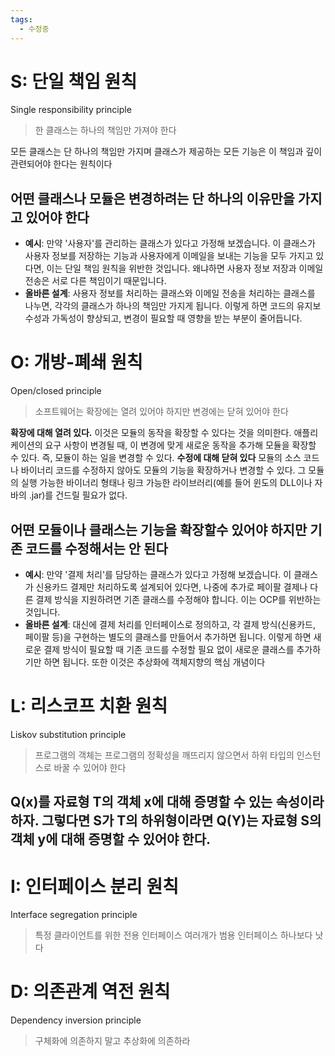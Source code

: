 ```yaml
---
tags:
  - 수정중
---
```


# S: 단일 책임 원칙
Single responsibility principle
> 한 클래스는 하나의 책임만 가져야 한다

모든 클래스는 단 하나의 책임만 가지며 클래스가 제공하는 모든 기능은 이 책임과 깊이 관련되어야 한다는 원칙이다
## 어떤 클래스나 모듈은 변경하려는 단 하나의 이유만을 가지고 있어야 한다
- **예시**: 만약 '사용자'를 관리하는 클래스가 있다고 가정해 보겠습니다. 이 클래스가 사용자 정보를 저장하는 기능과 사용자에게 이메일을 보내는 기능을 모두 가지고 있다면, 이는 단일 책임 원칙을 위반한 것입니다. 왜냐하면 사용자 정보 저장과 이메일 전송은 서로 다른 책임이기 때문입니다.
- **올바른 설계**: 사용자 정보를 처리하는 클래스와 이메일 전송을 처리하는 클래스를 나누면, 각각의 클래스가 하나의 책임만 가지게 됩니다. 이렇게 하면 코드의 유지보수성과 가독성이 향상되고, 변경이 필요할 때 영향을 받는 부분이 줄어듭니다.
# O: 개방-폐쇄 원칙
Open/closed principle
> 소프트웨어는 확장에는 열려 있어야 하지만 변경에는 닫혀 있어야 한다

**확장에 대해 열려 있다.**
이것은 모듈의 동작을 확장할 수 있다는 것을 의미한다. 애플리케이션의 요구 사항이 변경될 때, 이 변경에 맞게 새로운 동작을 추가해 모듈을 확장할 수 있다. 즉, 모듈이 하는 일을 변경할 수 있다.
**수정에 대해 닫혀 있다**
모듈의 소스 코드나 바이너리 코드를 수정하지 않아도 모듈의 기능을 확장하거나 변경할 수 있다. 그 모듈의 실행 가능한 바이너리 형태나 링크 가능한 라이브러리(예를 들어 윈도의 DLL이나 자바의 .jar)를 건드릴 필요가 없다.
## 어떤 모듈이나 클래스는 기능을 확장할수 있어야 하지만 기존 코드를 수정해서는 안 된다
- **예시**: 만약 '결제 처리'를 담당하는 클래스가 있다고 가정해 보겠습니다. 이 클래스가 신용카드 결제만 처리하도록 설계되어 있다면, 나중에 추가로 페이팔 결제나 다른 결제 방식을 지원하려면 기존 클래스를 수정해야 합니다. 이는 OCP를 위반하는 것입니다.
- **올바른 설계**: 대신에 결제 처리를 인터페이스로 정의하고, 각 결제 방식(신용카드, 페이팔 등)을 구현하는 별도의 클래스를 만들어서 추가하면 됩니다. 이렇게 하면 새로운 결제 방식이 필요할 때 기존 코드를 수정할 필요 없이 새로운 클래스를 추가하기만 하면 됩니다.
또한 이것은 추상화에 객체지향의 핵심 개념이다
# L: 리스코프 치환 원칙
Liskov substitution principle
> 프로그램의 객체는 프로그램의 정확성을 깨뜨리지 않으면서 하위 타입의 인스턴스로 바꿀 수 있어야 한다

## Q(x)를 자료형 T의 객체 x에 대해 증명할 수 있는 속성이라 하자. 그렇다면 S가 T의 하위형이라면 Q(Y)는 자료형 S의 객체 y에 대해 증명할 수 있어야 한다.
# I: 인터페이스 분리 원칙
Interface segregation principle
> 특정 클라이언트를 위한 전용 인터페이스 여러개가 범용 인터페이스 하나보다 낫다
# D: 의존관계 역전 원칙
Dependency inversion principle
> 구체화에 의존하지 말고 추상화에 의존하라
